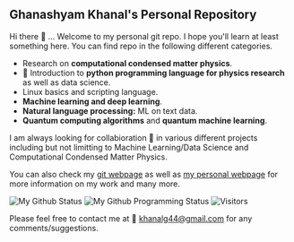 ## Ghanashyam Khanal's Personal Repository

Hi there 👋 ... Welcome to my personal git repo. I hope you'll learn at least something here. You can find repo in the following different categories.

* Research on **computational condensed matter physics**.
* 🐍 Introduction to **python programming language for physics research** as well as data science.
* Linux basics and scripting language.
* **Machine learning and deep learning**.
* **Natural language processing:** ML on text data.
* **Quantum computing algorithms** and **quantum machine learning**.

I am always looking for collabioration 👯 in various different projects including but not limitting to Machine Learning/Data Science and Computational Condensed Matter Physics.

You can also check my [git webpage](https://khanalinc.github.io/) as well as [my personal webpage](https://www.physics.rutgers.edu/~khanal/) for more information on my work and many more.

![My Github Status](https://github-readme-stats.vercel.app/api?username=khanalg44&show_icons=true&hide_border=true)
![My Github Programming Status](https://github-readme-stats.vercel.app/api/top-langs/?username=khanalg44&show_icons=true&hide_border=true)
![Visitors](https://visitor-badge.laobi.icu/badge?page_id=khanalg44.khanalg44)

Please feel free to contact me at :email: khanalg44@gmail.com for any comments/suggestions.
